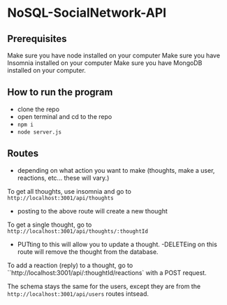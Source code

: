 # NoSQL-SocialNetwork-API

## Prerequisites
Make sure you have node installed on your computer
Make sure you have Insomnia installed on your computer
Make sure you have MongoDB installed on your computer. 

## How to run the program
- clone the repo
- open terminal and cd to the repo
- `npm i`
- `node server.js`


## Routes
- depending on what action you want to make (thoughts, make a user, reactions, etc... these will vary.)

To get all thoughts, use insomnia and go to `http://localhost:3001/api/thoughts`
- posting to the above route will create a new thought

To get a single thought, go to `http://localhost:3001/api/thoughts/:thoughtId`
- PUTting to this will allow you to update a thought. 
-DELETEing on this route will remove the thought from the database. 

To add a reaction (reply) to a thought, go to ``http://localhost:3001/api/:thoughtId/reactions` with a POST request.


The schema stays the same for the users, except they are from the `http://localhost:3001/api/users` routes intsead. 
